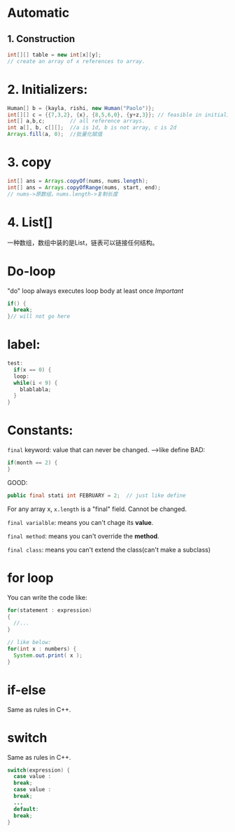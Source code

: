 # Automatic

## 1. Construction

```java
int[][] table = new int[x][y];
// create an array of x references to array.

```
# 2. Initializers:
```java
Human[] b = {kayla, rishi, new Human("Paolo")};
int[][] c = {{7,3,2}, {x}, {8,5,6,0}, {y+z,3}}; // feasible in initializers, not in assignment.
int[] a,b,c;        // all reference arrays.
int a[], b, c[][];  //a is 1d, b is not array, c is 2d
Arrays.fill(a, 0);  //批量化赋值
```
# 3. copy
```java
int[] ans = Arrays.copyOf(nums, nums.length);
int[] ans = Arrays.copyOfRange(nums, start, end);
// nums->原数组，nums.length->复制长度
```

# 4. List<String>[]
一种数组，数组中装的是List，链表可以链接任何结构。

# Do-loop
"do" loop always executes loop body at least once
*Important*
``` java
if() {
  break;
}// will not go here
```

# label:
```java
test:
  if(x == 0) {
  loop:
  while(i < 9) {
    blablabla;  
  }
}
```

# Constants:
`final` keyword: value that can never be changed. -->like define
BAD: 
```java
if(month == 2) {
}
```
GOOD: 
```java
public final stati int FEBRUARY = 2;  // just like define
```

For any array x, `x.length` is a "final" field. Cannot be changed.

`final varialble`: means you can't chage its **value**.

`final method`: means you can't override the **method**.

`final class`: means you can't extend the class(can't make a subclass)


# for loop
You can write the code like:
```java
for(statement : expression)
{
  //...
}

// like below:
for(int x : numbers) {
  System.out.print( x );  
}
```

# if-else 
Same as rules in C++.

# switch
Same as rules in C++.
```java
switch(expression) {
  case value :
  break;
  case value :
  break;
  ...
  default:
  break;
}
```

